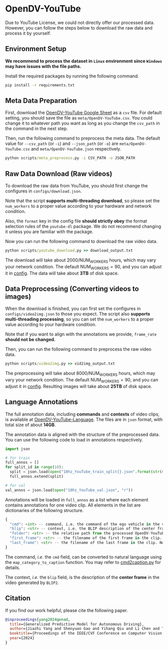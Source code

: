 # OpenDV-YouTube
Due to YouTube License, we could not directly offer our processed data. However, you can follow the steps below to download the raw data and process it by yourself.

## Environment Setup

**We recommend to process the dataset in `Linux` environment since `Windows` may have issues with the file paths.**

Install the required packages by running the following command.

```cmd
pip install -r requirements.txt
```

## Meta Data Preparation
First, download the <a href="https://docs.google.com/spreadsheets/d/1bHWWP_VXeEe5UzIG-QgKFBdH7mNlSC4GFSJkEhFnt2I" target="_blank">OpenDV-YouTube Google Sheet</a> as a `csv` file. For default setting, you should save the file as `meta/OpenDV-YouTube.csv`. You could change it to whatever path you want as long as you change the `csv_path` in the command in the next step.

Then, run the following command to preprocess the meta data. The default value for `--csv_path` (or `-i`) and `--json_path` (or `-o`) are `meta/OpenDV-YouTube.csv` and `meta/OpenDV-YouTube.json` respectively. 

```cmd
python scripts/meta_preprocess.py -i CSV_PATH -o JSON_PATH
```

## Raw Data Download (Raw videos)

To download the raw data from YouTube, you should first change the configures in `configs/download.json`. 

Note that the script **supports multi-threading download**, so please set the `num_workers` to a proper value according to your hardware and network condition.

Also, the `format` key in the config file **should strictly obey** the format selection rules of the `youtube-dl` package. We do not recommend changing it unless you are familiar with the package.

Now you can run the following command to download the raw video data.

```cmd
python scripts/youtube_download.py >> download_output.txt
```

The download will take about $2000/\mathrm{NUM_{WORKERS}}$ hours, which may vary your network condition. 
The default $\mathrm{NUM_{WORKERS}} = 90$, and you can adjust it in [config](configs/download.json#L7).
The data will take about **3TB** of disk space.

## Data Preprocessing (Converting videos to images)

When the download is finished, you can first set the configures in `configs/video2img.json` to those you expect. The script also **supports multi-threading processing**, so you can set the `num_workers` to a proper value according to your hardware condition.

Note that if you want to align with the annotations we provide, `frame_rate` **should not be changed.**

Then, you can run the following command to preprocess the raw video data.

```cmd
python scripts/video2img.py >> vid2img_output.txt
```

The preprocessing will take about $8000/\mathrm{NUM_{WORKERS}}$ hours, which may vary your network condition. 
The default $\mathrm{NUM_{WORKERS}} = 90$, and you can adjust it in [config](configs/video2img.json#L6).
Resulting images will take about **25TB** of disk space.

## Language Annotations

The full annotation data, including **commands** and **contexts** of video clips, is available at <a href="https://huggingface.co/datasets/OpenDriveLab/OpenDV-YouTube-Language" target="_blank">OpenDV-YouTube-Language</a>. The files are in `json` format, with total size of about **14GB**.

The annotation data is aligned with the structure of the preprocessed data. You can use the following code to load in annotations respectively.

```python
import json

# for train
full_annos = []
for split_id in range(10):
  split = json.load(open("10hz_YouTube_train_split{}.json".format(str(split_id)), "r"))
  full_annos.extend(split)

# for val
val_annos = json.load(open("10hz_YouTube_val.json", "r"))
```

Annotations will be loaded in `full_annos` as a list where each element contains annotations for one video clip. All elements in the list are dictionaries of the following structure.

```python
{
  "cmd": <int> -- command, i.e. the command of the ego vehicle in the video clip.
  "blip": <str> -- context, i.e. the BLIP description of the center frame in the video clip.
  "folder": <str> -- the relative path from the processed OpenDV-YouTube dataset root to the image folder of the video clip.
  "first_frame": <str> -- the filename of the first frame in the clip. Note that this file is included in the video clip.
  "last_frame": <str> -- the filename of the last frame in the clip. Note that this file is included in the video clip.
}
```

The command, *i.e.* the `cmd` field, can be converted to natural language using the `map_category_to_caption` function. You may refer to [cmd2caption.py](utils/cmd2caption.py#L158) for details.

The context, *i.e.* the `blip` field, is the description of the **center frame** in the video generated by `BLIP2`.


## Citation

If you find our work helpful, please cite the following paper.

```bibtex
@inproceedings{yang2024genad,
  title={Generalized Predictive Model for Autonomous Driving},
  author={Jiazhi Yang and Shenyuan Gao and Yihang Qiu and Li Chen and Tianyu Li and Bo Dai and Kashyap Chitta and Penghao Wu and Jia Zeng and Ping Luo and Jun Zhang and Andreas Geiger and Yu Qiao and Hongyang Li},
  booktitle={Proceedings of the IEEE/CVF Conference on Computer Vision and Pattern Recognition},
  year={2024}
}
```